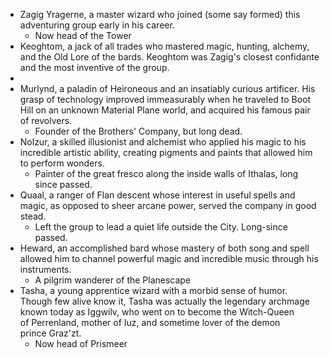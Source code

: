 - Zagig Yragerne, a master wizard who joined (some say formed) this adventuring group early in his career.
	- Now head of the Tower
- Keoghtom, a jack of all trades who mastered magic, hunting, alchemy, and the Old Lore of the bards. Keoghtom was Zagig's closest confidante and the most inventive of the group.
- 
- Murlynd, a paladin of Heironeous and an insatiably curious artificer. His grasp of technology improved immeasurably when he traveled to Boot Hill on an unknown Material Plane world, and acquired his famous pair of revolvers.
	- Founder of the Brothers' Company, but long dead.
- Nolzur, a skilled illusionist and alchemist who applied his magic to his incredible artistic ability, creating pigments and paints that allowed him to perform wonders.
	- Painter of the great fresco along the inside walls of Ithalas, long since passed.
- Quaal, a ranger of Flan descent whose interest in useful spells and magic, as opposed to sheer arcane power, served the company in good stead.
	- Left the group to lead a quiet life outside the City. Long-since passed.
- Heward, an accomplished bard whose mastery of both song and spell allowed him to channel powerful magic and incredible music through his instruments.
	- A pilgrim wanderer of the Planescape
- Tasha, a young apprentice wizard with a morbid sense of humor. Though few alive know it, Tasha was actually the legendary archmage known today as Iggwilv, who went on to become the Witch-Queen of Perrenland, mother of Iuz, and sometime lover of the demon prince Graz'zt.
	- Now head of Prismeer